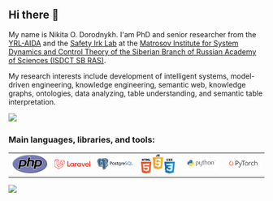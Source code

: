 ## Hi there 👋

My name is Nikita O. Dorodnykh. I'am PhD and senior researcher from the [YRL-AIDA](https://github.com/YRL-AIDA) and the [Safety Irk Lab](http://www.safety-irk.ru/) at the [Matrosov Institute for System Dynamics and Control Theory of the Siberian Branch of Russian Academy of Sciences (ISDCT SB RAS)](https://idstu.irk.ru/en/main).

My research interests include development of intelligent systems, model-driven engineering, knowledge engineering, semantic web, knowledge graphs, ontologies, data analyzing, table understanding, and semantic table interpretation.

<img src="https://komarev.com/ghpvc/?username=LedZeppe1in" />


### Main languages, libraries, and tools:
<table>
<tbody>
  <tr>
    <td><img src="./assets/php-logo.png" width=100 style="text-align:center;vertical-align:center" /></td>
    <td><img src="./assets/laravel-logo.png" width=100 style="text-align:center;vertical-align:center" /></td>
    <td><img src="./assets/postgresql-logo.png" width=100 style="text-align:center;vertical-align:center" /></td>
    <td><img src="./assets/html-css-js-logo.png" width=100 style="text-align:center;vertical-align:center" /></td>
    <td><img src="./assets/python-logo.png" width=100 style="text-align:center;vertical-align:center" /></td>
    <td><img src="./assets/pytorch-logo-dark.png" width=100 style="text-align:center;vertical-align:center" /></td>
  </tr>
</tbody>
</table>

![](https://github-readme-stats.vercel.app/api?username=LedZeppe1in&count_private=true&show_icons=true&hide_rank=false&hide_border=true&include_all_commits=true&theme=default)
